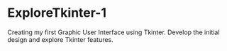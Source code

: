 # ExploreTkinter-1
Creating my first Graphic User Interface using Tkinter. Develop the initial design and explore Tkinter features.
